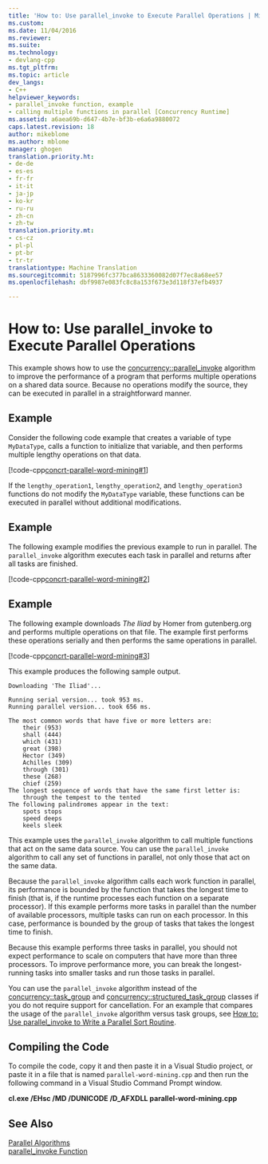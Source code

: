 ```yaml
---
title: 'How to: Use parallel_invoke to Execute Parallel Operations | Microsoft Docs'
ms.custom: 
ms.date: 11/04/2016
ms.reviewer: 
ms.suite: 
ms.technology:
- devlang-cpp
ms.tgt_pltfrm: 
ms.topic: article
dev_langs:
- C++
helpviewer_keywords:
- parallel_invoke function, example
- calling multiple functions in parallel [Concurrency Runtime]
ms.assetid: a6aea69b-d647-4b7e-bf3b-e6a6a9880072
caps.latest.revision: 18
author: mikeblome
ms.author: mblome
manager: ghogen
translation.priority.ht:
- de-de
- es-es
- fr-fr
- it-it
- ja-jp
- ko-kr
- ru-ru
- zh-cn
- zh-tw
translation.priority.mt:
- cs-cz
- pl-pl
- pt-br
- tr-tr
translationtype: Machine Translation
ms.sourcegitcommit: 5187996fc377bca8633360082d07f7ec8a68ee57
ms.openlocfilehash: dbf9987e083fc8c8a153f673e3d118f37efb4937

---
```

# How to: Use parallel_invoke to Execute Parallel Operations
This example shows how to use the [concurrency::parallel_invoke](reference/concurrency-namespace-functions.md#parallel_invoke) algorithm to improve the performance of a program that performs multiple operations on a shared data source. Because no operations modify the source, they can be executed in parallel in a straightforward manner.  

  
## Example  
 Consider the following code example that creates a variable of type `MyDataType`, calls a function to initialize that variable, and then performs multiple lengthy operations on that data.  
  
 [!code-cpp[concrt-parallel-word-mining#1](../../parallel/concrt/codesnippet/cpp/how-to-use-parallel-invoke-to-execute-parallel-operations_1.cpp)]  
  
 If the `lengthy_operation1`, `lengthy_operation2`, and `lengthy_operation3` functions do not modify the `MyDataType` variable, these functions can be executed in parallel without additional modifications.  
  
## Example  
 The following example modifies the previous example to run in parallel. The `parallel_invoke` algorithm executes each task in parallel and returns after all tasks are finished.  
  
 [!code-cpp[concrt-parallel-word-mining#2](../../parallel/concrt/codesnippet/cpp/how-to-use-parallel-invoke-to-execute-parallel-operations_2.cpp)]  
  
## Example  
 The following example downloads *The Iliad* by Homer from gutenberg.org and performs multiple operations on that file. The example first performs these operations serially and then performs the same operations in parallel.  
  
 [!code-cpp[concrt-parallel-word-mining#3](../../parallel/concrt/codesnippet/cpp/how-to-use-parallel-invoke-to-execute-parallel-operations_3.cpp)]  
  
 This example produces the following sample output.  
  
```Output  
Downloading 'The Iliad'...  
 
Running serial version... took 953 ms.  
Running parallel version... took 656 ms.  
 
The most common words that have five or more letters are:  
    their (953)  
    shall (444)  
    which (431)  
    great (398)  
    Hector (349)  
    Achilles (309)  
    through (301)  
    these (268)  
    chief (259)  
The longest sequence of words that have the same first letter is:  
    through the tempest to the tented  
The following palindromes appear in the text:  
    spots stops  
    speed deeps  
    keels sleek  
```  
  
 This example uses the `parallel_invoke` algorithm to call multiple functions that act on the same data source. You can use the `parallel_invoke` algorithm to call any set of functions in parallel, not only those that act on the same data.  
  
 Because the `parallel_invoke` algorithm calls each work function in parallel, its performance is bounded by the function that takes the longest time to finish (that is, if the runtime processes each function on a separate processor). If this example performs more tasks in parallel than the number of available processors, multiple tasks can run on each processor. In this case, performance is bounded by the group of tasks that takes the longest time to finish.  
  
 Because this example performs three tasks in parallel, you should not expect performance to scale on computers that have more than three processors. To improve performance more, you can break the longest-running tasks into smaller tasks and run those tasks in parallel.  
  
 You can use the `parallel_invoke` algorithm instead of the [concurrency::task_group](reference/task-group-class.md) and [concurrency::structured_task_group](../../parallel/concrt/reference/structured-task-group-class.md) classes if you do not require support for cancellation. For an example that compares the usage of the `parallel_invoke` algorithm versus task groups, see [How to: Use parallel_invoke to Write a Parallel Sort Routine](../../parallel/concrt/how-to-use-parallel-invoke-to-write-a-parallel-sort-routine.md).  
  
## Compiling the Code  
 To compile the code, copy it and then paste it in a Visual Studio project, or paste it in a file that is named `parallel-word-mining.cpp` and then run the following command in a Visual Studio Command Prompt window.  
  
 **cl.exe /EHsc /MD /DUNICODE /D_AFXDLL parallel-word-mining.cpp**  
  
## See Also  
 [Parallel Algorithms](../../parallel/concrt/parallel-algorithms.md)   
 [parallel_invoke Function](reference/concurrency-namespace-functions.md#parallel_invoke)





<!--HONumber=Jan17_HO2-->


